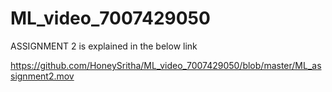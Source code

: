 # ML_video_7007429050

ASSIGNMENT 2 is explained in the below link

https://github.com/HoneySritha/ML_video_7007429050/blob/master/ML_assignment2.mov
